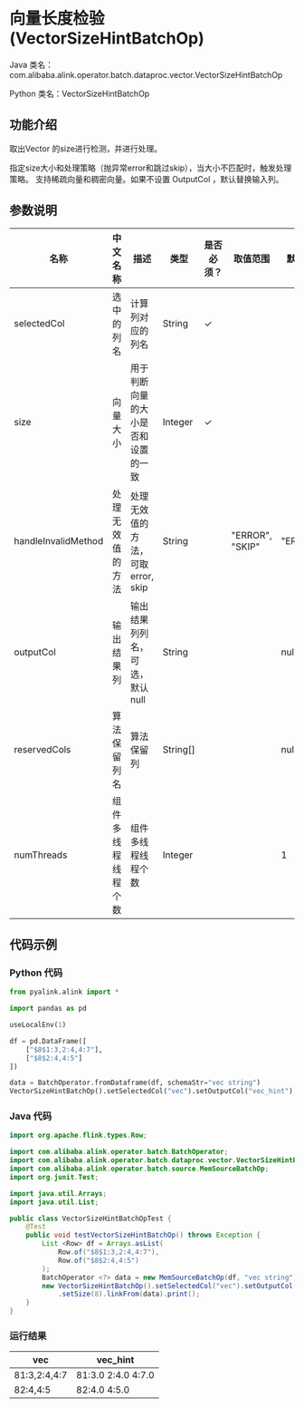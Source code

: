 # 向量长度检验 (VectorSizeHintBatchOp)
Java 类名：com.alibaba.alink.operator.batch.dataproc.vector.VectorSizeHintBatchOp

Python 类名：VectorSizeHintBatchOp


## 功能介绍
取出Vector 的size进行检测，并进行处理。

指定size大小和处理策略（抛异常error和跳过skip），当大小不匹配时，触发处理策略。
支持稀疏向量和稠密向量。如果不设置 OutputCol ，默认替换输入列。

## 参数说明
| 名称 | 中文名称 | 描述 | 类型 | 是否必须？ | 取值范围 | 默认值 |
| --- | --- | --- | --- | --- | --- | --- |
| selectedCol | 选中的列名 | 计算列对应的列名 | String | ✓ |  |  |
| size | 向量大小 | 用于判断向量的大小是否和设置的一致 | Integer | ✓ |  |  |
| handleInvalidMethod | 处理无效值的方法 | 处理无效值的方法，可取 error, skip | String |  | "ERROR", "SKIP" | "ERROR" |
| outputCol | 输出结果列 | 输出结果列列名，可选，默认null | String |  |  | null |
| reservedCols | 算法保留列名 | 算法保留列 | String[] |  |  | null |
| numThreads | 组件多线程线程个数 | 组件多线程线程个数 | Integer |  |  | 1 |


## 代码示例
### Python 代码
```python
from pyalink.alink import *

import pandas as pd

useLocalEnv(1)

df = pd.DataFrame([
    ["$8$1:3,2:4,4:7"],
    ["$8$2:4,4:5"]
])

data = BatchOperator.fromDataframe(df, schemaStr="vec string")
VectorSizeHintBatchOp().setSelectedCol("vec").setOutputCol("vec_hint").setHandleInvalidMethod("SKIP").setSize(8).linkFrom(data).collectToDataframe()
```
### Java 代码
```java
import org.apache.flink.types.Row;

import com.alibaba.alink.operator.batch.BatchOperator;
import com.alibaba.alink.operator.batch.dataproc.vector.VectorSizeHintBatchOp;
import com.alibaba.alink.operator.batch.source.MemSourceBatchOp;
import org.junit.Test;

import java.util.Arrays;
import java.util.List;

public class VectorSizeHintBatchOpTest {
	@Test
	public void testVectorSizeHintBatchOp() throws Exception {
		List <Row> df = Arrays.asList(
			Row.of("$8$1:3,2:4,4:7"),
			Row.of("$8$2:4,4:5")
		);
		BatchOperator <?> data = new MemSourceBatchOp(df, "vec string");
		new VectorSizeHintBatchOp().setSelectedCol("vec").setOutputCol("vec_hint").setHandleInvalidMethod("SKIP")
			.setSize(8).linkFrom(data).print();
	}
}
```
### 运行结果
|vec|vec_hint|
|---|--------|
|$8$1:3,2:4,4:7|$8$1:3.0 2:4.0 4:7.0|
|$8$2:4,4:5|$8$2:4.0 4:5.0|
